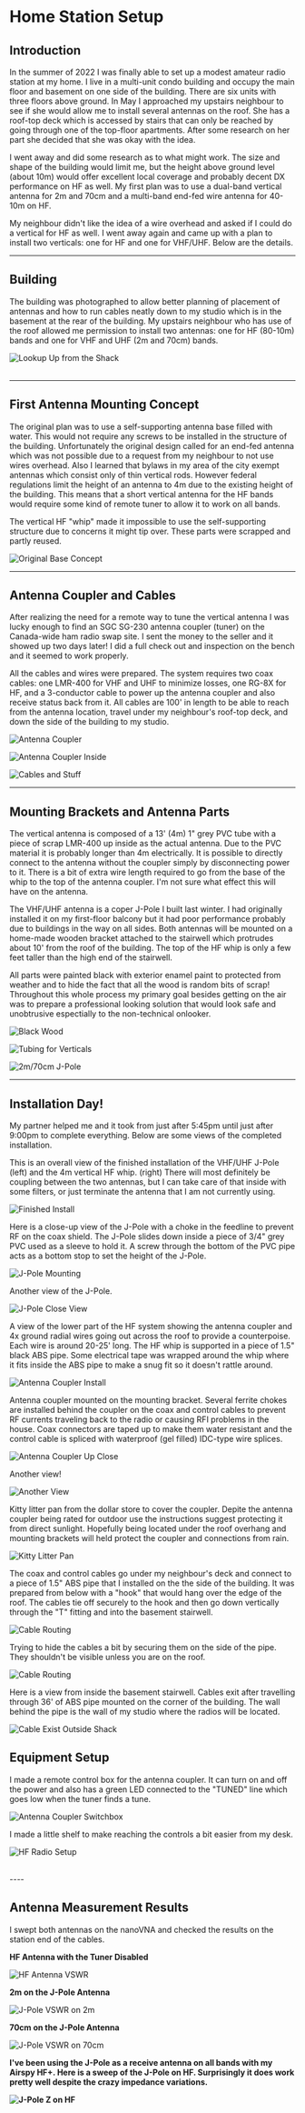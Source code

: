 # Home Station Setup

## Introduction

In the summer of 2022 I was finally able to set up a modest amateur radio
station at my home. I live in a multi-unit condo building and occupy the
main floor and basement on one side of the building. There are six units
with three floors above ground. In May I approached my upstairs neighbour
to see if she would allow me to install several antennas on the roof. She
has a roof-top deck which is accessed by stairs that can only be reached by
going through one of the top-floor apartments. After some research on her
part she decided that she was okay with the idea.

I went away and did some research as to what might work. The size and shape
of the building would limit me, but the height above ground level (about 10m)
would offer excellent local coverage and probably decent DX performance on HF
as well. My first plan was to use a dual-band vertical antenna for 2m and 70cm
and a multi-band end-fed wire antenna for 40-10m on HF.

My neighbour didn't like the idea of a wire overhead and asked if I could do
a vertical for HF as well. I went away again and came up with a plan to
install two verticals: one for HF and one for VHF/UHF. Below are the details.
<br clear="right"/>

----
## Building

The building was photographed to allow better planning of
placement of antennas and how to run cables neatly down to my
studio which is in the basement at the rear of the building. My
upstairs neighbour who has use of the roof allowed me permission
to install two antennas: one for HF (80-10m) bands and one for
VHF and UHF (2m and 70cm) bands.

![](images/IMG_5708.jpg "Lookup Up from the Shack")    
<br clear="right"/>

----
## First Antenna Mounting Concept
The original plan was to use a self-supporting antenna base filled
with water. This would not require any screws to be installed in the
structure of the building. Unfortunately the original design called for
an end-fed antenna which was not possible due to a request from my
neighbour to not use wires overhead. Also I learned that bylaws in my
area of the city exempt antennas which consist only of thin vertical
rods. However federal regulations limit the height of an antenna
to 4m due to the existing height of the building. This means that
a short vertical antenna for the HF bands would require some kind of
remote tuner to allow it to work on all bands.

The vertical HF "whip" made it impossible to use the self-supporting
structure due to concerns it might tip over. These parts were scrapped and
partly reused.

![](images/IMG_5717.jpg "Original Base Concept")
<br clear="right"/>

----
## Antenna Coupler and Cables
After realizing the need for a remote way to tune the vertical antenna I
was lucky enough to find an SGC SG-230 antenna coupler (tuner) on the
Canada-wide ham radio swap site. I sent the money to the seller and it
showed up two days later! I did a full check out and inspection on the
bench and it seemed to work properly.

All the cables and wires were prepared. The system requires two coax cables:
one LMR-400 for VHF and UHF to minimize losses, one RG-8X for HF, and a 3-conductor
cable to power up the antenna coupler and also receive status back from it. All cables
are 100' in length to be able to reach from the antenna location, travel under my
neighbour's roof-top deck, and down the side of the building to my studio.

![](images/IMG_5724.jpg "Antenna Coupler")

![](images/IMG_5725.jpg "Antenna Coupler Inside")

![](images/IMG_5731.jpg "Cables and Stuff")
<br clear="right"/>

----
## Mounting Brackets and Antenna Parts
The vertical antenna is composed of a 13' (4m) 1" grey PVC tube with a piece of
scrap LMR-400 up inside as the actual antenna. Due to the PVC material it is probably
longer than 4m electrically. It is possible to directly connect to the antenna without
the coupler simply by disconnecting power to it. There is a bit of extra wire length
required to go from the base of the whip to the top of the antenna coupler. I'm not
sure what effect this will have on the antenna.

The VHF/UHF antenna is a coper J-Pole I built last winter. I had originally installed
it on my first-floor balcony but it had poor performance probably due to buildings
in the way on all sides. Both antennas will be mounted on a home-made wooden bracket
attached to the stairwell which protrudes about 10' from the roof of the building.
The top of the HF whip is only a few feet taller than the high end of the stairwell.

All parts were painted black with exterior enamel paint to protected from weather and
to hide the fact that all the wood is random bits of scrap! Throughout this whole process
my primary goal besides getting on the air was to prepare a professional looking solution
that would look safe and unobtrusive espectially to the non-technical onlooker.

![](images/IMG_5732.jpg "Black Wood")

![](images/IMG_5733.jpg "Tubing for Verticals")

![](images/IMG_5734.jpg "2m/70cm J-Pole")
<br clear="right"/>

----
## Installation Day!
My partner helped me and it took from just after 5:45pm until just after 9:00pm to
complete everything. Below are some views of the completed installation.

This is an overall view of the finished installation of the VHF/UHF J-Pole (left) and the
4m vertical HF whip. (right) There will most definitely be coupling between the two antennas,
but I can take care of that inside with some filters, or just terminate the antenna that I am
not currently using.

![](images/IMG_5736.jpg "Finished Install")

Here is a close-up view of the J-Pole with a choke in the feedline to prevent RF on the coax shield.
The J-Pole slides down inside a piece of 3/4" grey PVC used as a sleeve to hold it. A screw through the bottom of the PVC pipe acts as a bottom stop to set the height of the J-Pole.

![](images/IMG_5737.jpg "J-Pole Mounting")

Another view of the J-Pole.

![](images/IMG_5738.jpg "J-Pole Close View")

A view of the lower part of the HF system showing the antenna coupler and 4x ground radial wires
going out across the roof to provide a counterpoise. Each wire is around 20-25' long. The HF whip
is supported in a piece of 1.5" black ABS pipe. Some electrical tape was wrapped around the whip
where it fits inside the ABS pipe to make a snug fit so it doesn't rattle around.

![](images/IMG_5739.jpg "Antenna Coupler Install")

Antenna coupler mounted on the mounting bracket. Several ferrite chokes are installed behind the
coupler on the coax and control cables to prevent RF currents traveling back to the radio or
causing RFI problems in the house. Coax connectors are taped up to make them water resistant and
the control cable is spliced with waterproof (gel filled) IDC-type wire splices.

![](images/IMG_5740.jpg "Antenna Coupler Up Close")

Another view!

![](images/IMG_5741.jpg "Another View")

Kitty litter pan from the dollar store to cover the coupler. Depite the antenna
coupler being rated for outdoor use the instructions suggest protecting it from
direct sunlight. Hopefully being located under the roof overhang and mounting
brackets will held protect the coupler and connections from rain.

![](images/IMG_5742.jpg "Kitty Litter Pan")

The coax and control cables go under my neighbour's deck and connect to a
piece of 1.5" ABS pipe that I installed on the the side of the building. It was
prepared from below with a "hook" that would hang over the edge of the roof.
The cables tie off securely to the hook and then go down vertically through
the "T" fitting and into the basement stairwell.

![](images/IMG_5743.jpg "Cable Routing")

Trying to hide the cables a bit by securing them on the side of the pipe.
They shouldn't be visible unless you are on the roof.

![](images/IMG_5744.jpg "Cable Routing")

Here is a view from inside the basement stairwell. Cables exit after travelling
through 36' of ABS pipe mounted on the corner of the building. The wall behind
the pipe is the wall of my studio where the radios will be located.

![](images/IMG_5745.jpg "Cable Exist Outside Shack")

## Equipment Setup

I made a remote control box for the antenna coupler. It can turn on and off
the power and also has a green LED connected to the "TUNED" line which goes
low when the tuner finds a tune.

![](images/IMG_5753.jpg "Antenna Coupler Switchbox")

I made a little shelf to make reaching the controls a bit easier from my desk.

![](images/IMG_5759.jpg "HF Radio Setup")

<br clear="right"/>
----

## Antenna Measurement Results

I swept both antennas on the nanoVNA and checked the results on the station
end of the cables.

<b>HF Antenna with the Tuner Disabled</b></p>

![](images/2022-07-13-home_HF_tuner_out.png "HF Antenna VSWR")

<b>2m on the J-Pole Antenna</b></p>

![](images/2022-07-13-home_VHF.png "J-Pole VSWR on 2m")

<b>70cm on the J-Pole Antenna</b></p>

![](images/2022-07-13-home_UHF.png "J-Pole VSWR on 70cm")

<b>I've been using the J-Pole as a receive antenna on all bands with my Airspy
HF+. Here is a sweep of the J-Pole on HF. Surprisingly it does work pretty
well despite the crazy impedance variations.

![](images/2022-08-01-home_JPole-HF_bands-Z.png "J-Pole Z on HF")

